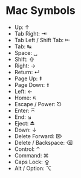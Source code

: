 # Mac Symbols
- Up: ↑
- Tab Right: ⇥
- Tab Left / Shift Tab: ⇤
- Tab: ↹
- Space: ␣
- Shift: ⇧
- Right: →
- Return: ↵
- Page Up: ⇞
- Page Down: ⇟
- Left: ←
- Home: ↖
- Escape / Power: ⎋
- Enter: ⌅
- End: ↘
- Eject: ⏏
- Down: ↓
- Delete Forward: ⌦
- Delete / Backspace: ⌫
- Control: ⌃
- Command: ⌘
- Caps Lock: ⇪
- Alt / Option: ⌥
